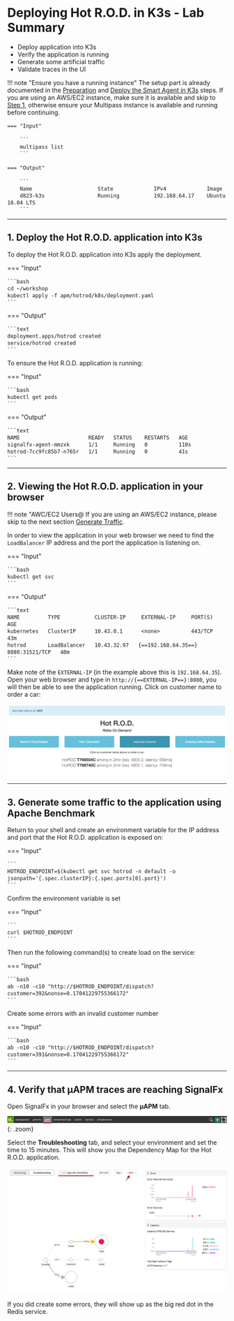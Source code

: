 # Deploying Hot R.O.D. in K3s - Lab Summary

* Deploy application into K3s
* Verify the application is running
* Generate some artificial traffic
* Validate traces in the UI

!!! note "Ensure you have a running instance"
    The setup part is already documented in the [Preparation](../../smartagent/prep/) and [Deploy the Smart Agent in K3s](../../smartagent/k3s/) steps. If you are using an AWS/EC2 instance, make sure it is available and skip to [Step 1](../../apm/hotrod/#1-deploy-the-hot-rod-application-into-k3s), otherwise ensure your Multipass instance is available and running before continuing.

    === "Input"

        ```
        multipass list
        ```

    === "Output"

        ```
        Name                     State             IPv4             Image
        d823-k3s                 Running           192.168.64.17    Ubuntu 18.04 LTS
        ```

---

## 1. Deploy the Hot R.O.D. application into K3s

To deploy the Hot R.O.D. application into K3s apply the deployment.
  
=== "Input"

    ```bash
    cd ~/workshop
    kubectl apply -f apm/hotrod/k8s/deployment.yaml 
    ```

=== "Output"

    ```text
    deployment.apps/hotrod created
    service/hotrod created
    ```

To ensure the Hot R.O.D. application is running:

=== "Input"

    ```bash
    kubectl get pods
    ```

=== "Output"

    ```text
    NAME                      READY   STATUS    RESTARTS   AGE
    signalfx-agent-mmzxk      1/1     Running   0          110s
    hotrod-7cc9fc85b7-n765r   1/1     Running   0          41s
    ```

---

## 2. Viewing the Hot R.O.D. application in your browser

!!! note "AWC/EC2 Users@
    If you are using an AWS/EC2 instance, please skip to the next section [Generate Traffic](../../apm/hotrod/#4-generate-some-traffic-to-the-application-using-apache-benchmark).

In order to view the application in your web browser we need to find the `LoadBalancer` IP address and the port the application is listening on.

=== "Input"

    ```bash
    kubectl get svc
    ```

=== "Output"

    ```text
    NAME         TYPE           CLUSTER-IP     EXTERNAL-IP     PORT(S)          AGE
    kubernetes   ClusterIP      10.43.0.1      <none>          443/TCP          43m
    hotrod       LoadBalancer   10.43.32.97   {==192.168.64.35==}   8080:31521/TCP   40m
    ```

Make note of the `EXTERNAL-IP` (in the example above this is `192.168.64.35`). Open your web browser and type in `http://{==EXTERNAL-IP==}:8080`, you will then be able to see the application running. Click on customer name to order a car:

![Hot R.O.D. Application](../images/apm/hotrod-app.png)

---

## 3. Generate some traffic to the application using Apache Benchmark

Return to your shell and create an environment variable for the IP address and port that the Hot R.O.D. application is exposed on:

=== "Input"

    ```
    HOTROD_ENDPOINT=$(kubectl get svc hotrod -n default -o jsonpath='{.spec.clusterIP}:{.spec.ports[0].port}')
    ```

Confirm the environment variable is set

=== "Input"

    ```
    curl $HOTROD_ENDPOINT
    ```

Then run the following command(s) to create load on the service:

=== "Input"

    ```bash
    ab -n10 -c10 "http://$HOTROD_ENDPOINT/dispatch?customer=392&nonse=0.17041229755366172"
    ```

Create some errors with an invalid customer number

=== "Input"

    ```bash
    ab -n10 -c10 "http://$HOTROD_ENDPOINT/dispatch?customer=391&nonse=0.17041229755366172"
    ```

---

## 4. Verify that µAPM traces are reaching SignalFx

Open SignalFx in your browser and select the **µAPM** tab.

![select APM](../images/apm/select-apm.png){: .zoom}

Select the **Troubleshooting** tab, and select your environment and set the time to 15 minutes. This will show you the Dependency Map for the Hot R.O.D. application.

![Hot R.O.D. in APM](../images/apm/hotrod-troubleshooting.png)

If you did create some errors, they will show up as the big red dot in the Redis service.
